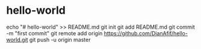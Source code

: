 # hello-world
echo "# hello-world" >> README.md
git init
git add README.md
git commit -m "first commit"
git remote add origin https://github.com/DianAfif/hello-world.git
git push -u origin master
